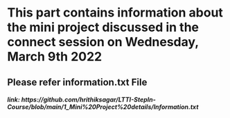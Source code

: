 <h1> This part contains information about the mini project discussed in the connect session on Wednesday, March 9th 2022
<br> <h2> Please refer information.txt File
<h5>link: https://github.com/hrithiksagar/LTTI-StepIn-Course/blob/main/1_Mini%20Project%20details/Information.txt
